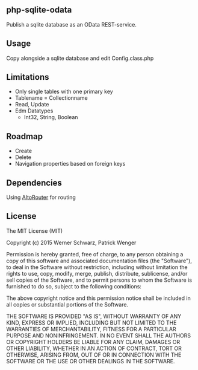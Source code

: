 ## php-sqlite-odata
Publish a sqlite database as an OData REST-service.

## Usage
Copy alongside a sqlite database and edit Config.class.php

## Limitations
* Only single tables with one primary key
* Tablename = Collectionname
* Read, Update
* Edm Datatypes
  * Int32, String, Boolean

## Roadmap
* Create
* Delete
* Navigation properties based on foreign keys

## Dependencies
Using [AltoRouter](https://github.com/dannyvankooten/AltoRouter) for routing

## License
The MIT License (MIT)

Copyright (c) 2015 Werner Schwarz, Patrick Wenger

Permission is hereby granted, free of charge, to any person obtaining a copy
of this software and associated documentation files (the "Software"), to deal
in the Software without restriction, including without limitation the rights
to use, copy, modify, merge, publish, distribute, sublicense, and/or sell
copies of the Software, and to permit persons to whom the Software is
furnished to do so, subject to the following conditions:

The above copyright notice and this permission notice shall be included in all
copies or substantial portions of the Software.

THE SOFTWARE IS PROVIDED "AS IS", WITHOUT WARRANTY OF ANY KIND, EXPRESS OR
IMPLIED, INCLUDING BUT NOT LIMITED TO THE WARRANTIES OF MERCHANTABILITY,
FITNESS FOR A PARTICULAR PURPOSE AND NONINFRINGEMENT. IN NO EVENT SHALL THE
AUTHORS OR COPYRIGHT HOLDERS BE LIABLE FOR ANY CLAIM, DAMAGES OR OTHER
LIABILITY, WHETHER IN AN ACTION OF CONTRACT, TORT OR OTHERWISE, ARISING FROM,
OUT OF OR IN CONNECTION WITH THE SOFTWARE OR THE USE OR OTHER DEALINGS IN THE
SOFTWARE.
